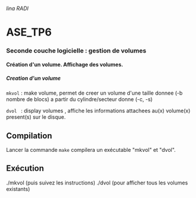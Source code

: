###### lina RADI

# ASE_TP6
### Seconde couche logicielle : gestion de volumes
#### Création d'un volume. Affichage des volumes.

##### Creation d'un volume 
``` mkvol ``` : make volume, permet de creer un volume d'une taille donnee (-b nombre de blocs) a partir du cylindre/secteur donne (-c, -s)

```dvol ``` : display volumes , affiche les informations attachees au(x) volume(x) present(s) sur le disque. 



## Compilation
Lancer la commande ```make``` compilera un exécutable "mkvol" et "dvol".


## Exécution
./mkvol (puis suivez les instructions)
./dvol (pour afficher tous les volumes existants) 





